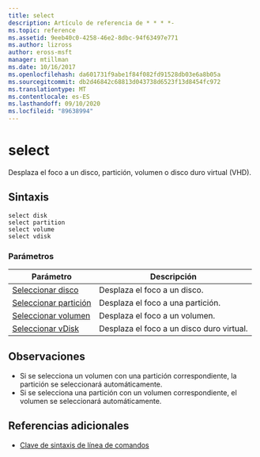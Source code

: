 ```yaml
---
title: select
description: Artículo de referencia de * * * *-
ms.topic: reference
ms.assetid: 9eeb40c0-4258-46e2-8dbc-94f63497e771
ms.author: lizross
author: eross-msft
manager: mtillman
ms.date: 10/16/2017
ms.openlocfilehash: da601731f9abe1f84f082fd91528db03e6a8b05a
ms.sourcegitcommit: db2d46842c68813d043738d6523f13d8454fc972
ms.translationtype: MT
ms.contentlocale: es-ES
ms.lasthandoff: 09/10/2020
ms.locfileid: "89638994"
---
```

# <a name="select"></a>select



Desplaza el foco a un disco, partición, volumen o disco duro virtual (VHD).

## <a name="syntax"></a>Sintaxis

```
select disk
select partition
select volume
select vdisk
```

### <a name="parameters"></a>Parámetros

|Parámetro|Descripción|
|---------|-----------|
|[Seleccionar disco](select-disk.md)|Desplaza el foco a un disco.|
|[Seleccionar partición](select-partition.md)|Desplaza el foco a una partición.|
|[Seleccionar volumen](select-volume.md)|Desplaza el foco a un volumen.|
|[Seleccionar vDisk](select-vdisk.md)|Desplaza el foco a un disco duro virtual.|

## <a name="remarks"></a>Observaciones

-   Si se selecciona un volumen con una partición correspondiente, la partición se seleccionará automáticamente.
-   Si se selecciona una partición con un volumen correspondiente, el volumen se seleccionará automáticamente.

## <a name="additional-references"></a>Referencias adicionales

- [Clave de sintaxis de línea de comandos](command-line-syntax-key.md)

